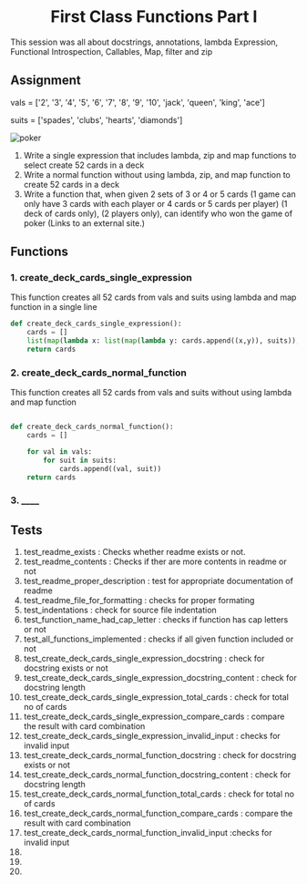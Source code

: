 <h1 align = "center"><b>First Class Functions Part I</b></h1>
This session was all about docstrings, annotations, lambda Expression, Functional Introspection, Callables, Map, filter and zip

## **Assignment**
vals = ['2', '3', '4', '5', '6', '7', '8', '9', '10', 'jack', 'queen', 'king', 'ace']

suits = ['spades', 'clubs', 'hearts', 'diamonds']


![poker](https://i.pinimg.com/474x/6b/1f/f7/6b1ff73716c14139c951241f3c1d7c46.jpg)

1. Write a single expression that includes lambda, zip and map functions to select create 52 cards in a deck 
2. Write a normal function without using lambda, zip, and map function to create 52 cards in a deck 
3. Write a function that, when given 2 sets of 3 or 4 or 5 cards (1 game can only have 3 cards with each player or 4 cards or 5 cards per player) (1 deck of cards only), (2 players only), can identify who won the game of poker (Links to an external site.)

## **Functions**

### **1. create_deck_cards_single_expression** 
This function creates all 52 cards from vals and suits using lambda and map function in a single line

```python
def create_deck_cards_single_expression():
    cards = []
    list(map(lambda x: list(map(lambda y: cards.append((x,y)), suits)),vals))
    return cards
```

### **2. create_deck_cards_normal_function**
This function creates all 52 cards from vals and suits without using lambda and map function
```python

def create_deck_cards_normal_function():
    cards = []

    for val in vals:
        for suit in suits:
            cards.append((val, suit))
    return cards
```
### **3. ____**



## **Tests**

1. test_readme_exists : Checks whether readme exists or not.
2. test_readme_contents : Checks if ther are more contents in readme or not
3. test_readme_proper_description :  test for appropriate documentation of readme
4. test_readme_file_for_formatting : checks for proper formating
5. test_indentations : check for source file indentation
6. test_function_name_had_cap_letter :  checks if function has cap letters or not
7. test_all_functions_implemented : checks if all given function included or not
8. test_create_deck_cards_single_expression_docstring : check for docstring exists or not
9. test_create_deck_cards_single_expression_docstring_content : check for  docstring length
10. test_create_deck_cards_single_expression_total_cards :  check for total no of cards
11. test_create_deck_cards_single_expression_compare_cards : compare the result with card combination
12. test_create_deck_cards_single_expression_invalid_input : checks for invalid input
13. test_create_deck_cards_normal_function_docstring : check for docstring exists or not
14. test_create_deck_cards_normal_function_docstring_content : check for  docstring length
15. test_create_deck_cards_normal_function_total_cards : check for total no of cards
16. test_create_deck_cards_normal_function_compare_cards : compare the result with card combination
17. test_create_deck_cards_normal_function_invalid_input :checks for invalid input
18.
19.
20.

